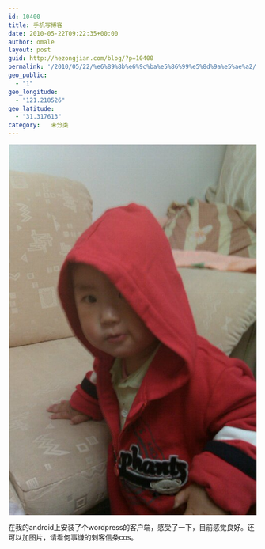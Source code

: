 ```yaml
---
id: 10400
title: 手机写博客
date: 2010-05-22T09:22:35+00:00
author: omale
layout: post
guid: http://hezongjian.com/blog/?p=10400
permalink: '/2010/05/22/%e6%89%8b%e6%9c%ba%e5%86%99%e5%8d%9a%e5%ae%a2/'
geo_public:
  - "1"
geo_longitude:
  - "121.218526"
geo_latitude:
  - "31.317613"
category:   未分类
---
```

<img style="display:block;margin-right:auto;margin-left:auto;" alt="image" src="/assets/images/2010/05/wpid-IMAG0011.jpg" />

在我的android上安装了个wordpress的客户端，感受了一下，目前感觉良好。还可以加图片，请看何事谦的刺客信条cos。